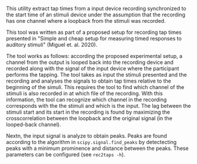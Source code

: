 This utility extract tap times from a input device recording synchronized to
the start time of an stimuli device under the assumption that the recording has
one channel where a loopback from the stimuli was recorded.

This tool was written as part of a proposed setup for recording tap times
presented in "Simple and cheap setup for measuring timed responses to auditory
stimuli" (Miguel et. al. 2020).

The tool works as follows: according the proposed experimental setup, a channel
from the output is looped back into the recording device and recorded along
with the signal of the input device where the participant performs the tapping.
The tool takes as input the stimuli presented and the recording and analyses
the signals to obtain tap times relative to the beginning of the simuli. This
requires the tool to find which channel of the stimuli is also recorded in at
which file of the recording.  With this information, the tool can recognize
which channel in the recording corresponds with the the stimuli and which is
the input. The lag between the stimuli start and its start in the recording is
found by maximizing the crosscorrelation between the loopback and the original
signal (in the looped-back channel).

Nextn, the input signal is analyze to obtain peaks. Peaks are found according 
to the algorithm in `scipy.signal.find_peaks` by detectecting peaks with 
a minimum prominence and distance between the peaks. These parameters can 
be configured (see `rec2taps -h`).

